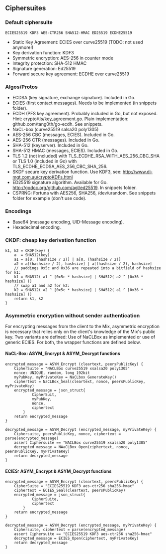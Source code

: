 Ciphersuites
------------


### Default ciphersuite

```
ECIES25519 KDF3 AES-CTR256 SHA512-HMAC ED25519 ECDHE25519
```

- Static Key Agreement: ECIES over curve25519 (TODO: not used anymore!)
- Key derivation function: KDF3
- Symmetric encryption: AES-256 in counter mode
- Integrity protection: SHA-512 HMAC
- Signature generation: Ed25519
- Forward secure key agreement: ECDHE over curve25519


### Algos/Protos

- ECDSA (key signature, exchange signature). Included in Go.
- ECIES (first contact messages). Needs to be implemented (in snippets folder).
- ECDH (PFS key agreement). Probably included in Go, but not exposed.
  Hint: crypto/tls/key_agreement.go.
	Plain implementation: github.com/tang0th/go-ecdh. See snippets.
- NaCL-box (curve25519 salsa20 poly1305)
- AES-256 CBC (messages, ECIES). Included in Go.
- AES-256 CTR (messages). Included in Go.
- SHA-512 (keyserver). Included in Go.
- SHA-512 HMAC (messages, ECIES). Included in Go.
- TLS 1.2 (not included) with TLS_ECDHE_RSA_WITH_AES_256_CBC_SHA  or TLS 1.0
  (included in Go) with TLS_ECDHE_ECDSA_AES_256_CBC_SHA_256.
- SKDF secure key derivation function. Use KDF3, see:
  http://www.di-mgt.com.au/cryptoKDFs.html
- ED25519 signature algorithm. Available for Go.
  http://godoc.org/github.com/agl/ed25519. In snippets folder.
- CSPRNG: Fortuna with AES256, SHA256, /dev/urandom. See snippets folder for
  example (don't use code).

### Encodings

- Base64 (message encoding, UID-Message encoding).
- Hexadecimal encoding.


### CKDF: cheap key derivation function

```
k1, k2 = CKDF(key) {
	a  = SHA512(key)
	a1 = a[0, (hashsize / 2)] | a[0, (hashsize / 2)]
	a2 = a[(hashsize / 2), hashsize] | a[(hashsize / 2), hashsize]
	// paddings 0x5c and 0x36 are repeated into a bitfield of hashsize for k1:
	k1 = SHA512( a1 ^ [0x5c * hashsize] | SHA512( a2 ^ [0x36 * hashsize] ))
	// swap a1 and a2 for k2:
	k2 = SHA512( a2 ^ [0x5c * hashsize] | SHA512( a1 ^ [0x36 * hashsize] ))
	return k1, k2
}
```


### Asymmetric encryption without sender authentication

For encrypting messages from the client to the Mix, asymmetric encryption is
necessary that relies only on the client's knowledge of the Mix's public key.
Two variants are defined: Use of NaCLBox as implemented or use of generic ECIES.
For both, the wrapper functions are defined below.


#### NaCL-Box: ASYM_Encrypt & ASYM_Decrypt functions

```
encrypted_message = ASYM_Encrypt (cleartext, peersPublicKey) {
	CipherSuite = "NACLBox curve25519 xsalsa20 poly1305"
	nonce: UNIQUE, random, long 192bit
	myPubKey, myPrivateKey = NaCLbox_GenerateKey()
	ciphertext = NaCLBox_Seal(cleartext, nonce, peersPublicKey, myPrivateKey)
	encrypted_message = json_struct{
			CipherSuit,
			myPubKey,
			nonce,
			ciphertext
		}
	return encrypted_message
}
```

```
decrypted_message = ASYM_Decrypt (encrypted_message, myPrivateKey) {
	Ciphersuite, peersPublicKey, nonce, ciphertext = parse(encrypted_message)
	assert Ciphersuite == "NACLBox curve25519 xsalsa20 poly1305"
	decrypted_message = NAaCLBox_Open(ciphertext, nonce, peersPublicKey, myPrivateKey)
	return decrypted_message
}
```


#### ECIES: ASYM_Encrypt & ASYM_Decrypt functions

```
encrypted_message = ASYM_Encrypt (cleartext, peersPublicKey) {
	CipherSuite = "ECIES25519 KDF3 aes-ctr256 sha256-hmac"
	ciphertext = ECIES_Seal(cleartext, peersPublicKey)
	encrypted_message = json_struct{
			CipherSuite,
			ciphertext
		}
	return encrypted_message
}
```

```
decrypted_message = ASYM_Decrypt (encrypted_message, myPrivateKey) {
	Ciphersuite, ciphertext = parse(encrypted_message)
	assert Ciphersuite == "ECIES25519 KDF3 aes-ctr256 sha256-hmac"
	decrypted_message = ECIES_Open(ciphertext, myPrivateKey)
	return decrypted_message
}
```
